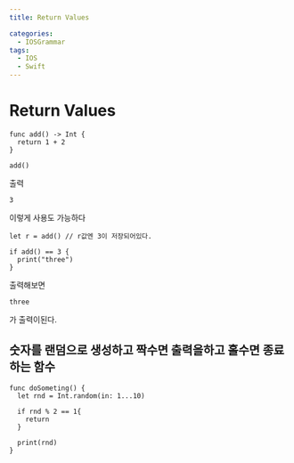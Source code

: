 ```yaml
---
title: Return Values

categories:
  - IOSGrammar
tags:
  - IOS
  - Swift
---
```


# Return Values

~~~
func add() -> Int {
  return 1 + 2
}

add()
~~~
출력
~~~
3
~~~
이렇게 사용도 가능하다
~~~
let r = add() // r값엔 3이 저장되어있다.

if add() == 3 {
  print("three")
}
~~~
출력해보면
~~~
three
~~~
가 출력이된다.

## 숫자를 랜덤으로 생성하고 짝수면 출력을하고 홀수면 종료하는 함수

~~~
func doSometing() {
  let rnd = Int.random(in: 1...10)

  if rnd % 2 == 1{
    return
  }

  print(rnd)
}
~~~

